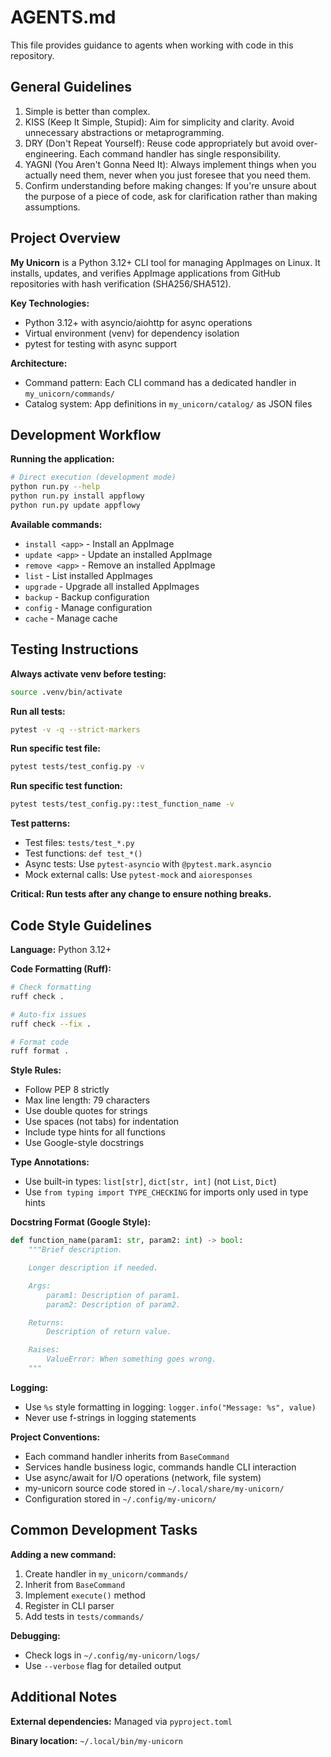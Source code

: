 # AGENTS.md

This file provides guidance to agents when working with code in this repository.

## General Guidelines

1. Simple is better than complex.
2. KISS (Keep It Simple, Stupid): Aim for simplicity and clarity. Avoid unnecessary abstractions or metaprogramming.
3. DRY (Don't Repeat Yourself): Reuse code appropriately but avoid over-engineering. Each command handler has single responsibility.
4. YAGNI (You Aren't Gonna Need It): Always implement things when you actually need them, never when you just foresee that you need them.
5. Confirm understanding before making changes: If you're unsure about the purpose of a piece of code, ask for clarification rather than making assumptions.

## Project Overview

**My Unicorn** is a Python 3.12+ CLI tool for managing AppImages on Linux. It installs, updates, and verifies AppImage applications from GitHub repositories with hash verification (SHA256/SHA512).

**Key Technologies:**

- Python 3.12+ with asyncio/aiohttp for async operations
- Virtual environment (venv) for dependency isolation
- pytest for testing with async support

**Architecture:**

- Command pattern: Each CLI command has a dedicated handler in `my_unicorn/commands/`
- Catalog system: App definitions in `my_unicorn/catalog/` as JSON files

## Development Workflow

**Running the application:**

```bash
# Direct execution (development mode)
python run.py --help
python run.py install appflowy
python run.py update appflowy
```

**Available commands:**

- `install <app>` - Install an AppImage
- `update <app>` - Update an installed AppImage
- `remove <app>` - Remove an installed AppImage
- `list` - List installed AppImages
- `upgrade` - Upgrade all installed AppImages
- `backup` - Backup configuration
- `config` - Manage configuration
- `cache` - Manage cache

## Testing Instructions

**Always activate venv before testing:**

```bash
source .venv/bin/activate
```

**Run all tests:**

```bash
pytest -v -q --strict-markers
```

**Run specific test file:**

```bash
pytest tests/test_config.py -v
```

**Run specific test function:**

```bash
pytest tests/test_config.py::test_function_name -v
```

**Test patterns:**

- Test files: `tests/test_*.py`
- Test functions: `def test_*()`
- Async tests: Use `pytest-asyncio` with `@pytest.mark.asyncio`
- Mock external calls: Use `pytest-mock` and `aioresponses`

**Critical: Run tests after any change to ensure nothing breaks.**

## Code Style Guidelines

**Language:** Python 3.12+

**Code Formatting (Ruff):**

```bash
# Check formatting
ruff check .

# Auto-fix issues
ruff check --fix .

# Format code
ruff format .
```

**Style Rules:**

- Follow PEP 8 strictly
- Max line length: 79 characters
- Use double quotes for strings
- Use spaces (not tabs) for indentation
- Include type hints for all functions
- Use Google-style docstrings

**Type Annotations:**

- Use built-in types: `list[str]`, `dict[str, int]` (not `List`, `Dict`)
- Use `from typing import TYPE_CHECKING` for imports only used in type hints

**Docstring Format (Google Style):**

```python
def function_name(param1: str, param2: int) -> bool:
    """Brief description.

    Longer description if needed.

    Args:
        param1: Description of param1.
        param2: Description of param2.

    Returns:
        Description of return value.

    Raises:
        ValueError: When something goes wrong.
    """
```

**Logging:**

- Use `%s` style formatting in logging: `logger.info("Message: %s", value)`
- Never use f-strings in logging statements

**Project Conventions:**

- Each command handler inherits from `BaseCommand`
- Services handle business logic, commands handle CLI interaction
- Use async/await for I/O operations (network, file system)
- my-unicorn source code stored in `~/.local/share/my-unicorn/`
- Configuration stored in `~/.config/my-unicorn/`

## Common Development Tasks

**Adding a new command:**

1. Create handler in `my_unicorn/commands/`
2. Inherit from `BaseCommand`
3. Implement `execute()` method
4. Register in CLI parser
5. Add tests in `tests/commands/`

**Debugging:**

- Check logs in `~/.config/my-unicorn/logs/`
- Use `--verbose` flag for detailed output

## Additional Notes

**External dependencies:** Managed via `pyproject.toml`

**Binary location:** `~/.local/bin/my-unicorn`
